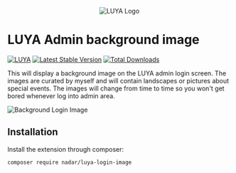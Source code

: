 <p align="center">
  <img src="https://raw.githubusercontent.com/luyadev/luya/master/docs/logo/luya-logo-0.2x.png" alt="LUYA Logo"/>
</p>

# LUYA Admin background image

[![LUYA](https://img.shields.io/badge/Powered%20by-LUYA-brightgreen.svg)](https://luya.io)
[![Latest Stable Version](https://poser.pugx.org/nadar/luya-login-image/v/stable)](https://packagist.org/packages/nadar/luya-login-image)
[![Total Downloads](https://poser.pugx.org/nadar/luya-login-image/downloads)](https://packagist.org/packages/nadar/luya-login-image)

This will display a background image on the LUYA admin login screen. The images are curated by myself and will contain landscapes or pictures about special events. The images will change from time to time so you won't get bored whenever log into admin area.

![Background Login Image](https://raw.githubusercontent.com/nadar/luya-login-image/master/bg-image.png)

## Installation

Install the extension through composer:

```sh
composer require nadar/luya-login-image
```
